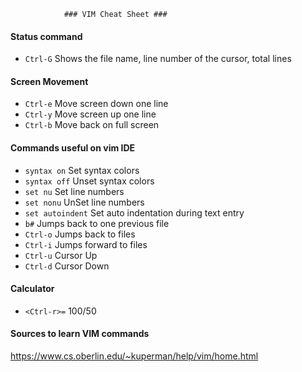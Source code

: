 				### VIM Cheat Sheet ###



#### Status command 

- `Ctrl-G`          Shows the file name, line number of the cursor, total lines


#### Screen Movement 

- `Ctrl-e` 		       Move screen down one line 
- `Ctrl-y` 		       Move screen up one line 
- `Ctrl-b`             Move back on full screen



#### Commands useful on vim IDE

- `syntax on`          Set syntax colors
- `syntax off`         Unset syntax colors 
- `set nu`             Set line numbers 
- `set nonu`           UnSet line numbers  
- `set autoindent`     Set auto indentation during text entry 
- `b#`  			   Jumps back to one previous file 
- `Ctrl-o`		       Jumps back to files
- `Ctrl-i`             Jumps forward to files
- `Ctrl-u`             Cursor Up
- `Ctrl-d`             Cursor Down

#### Calculator
- `<Ctrl-r>=` 100/50

 
#### Sources to learn VIM commands
https://www.cs.oberlin.edu/~kuperman/help/vim/home.html


	
















